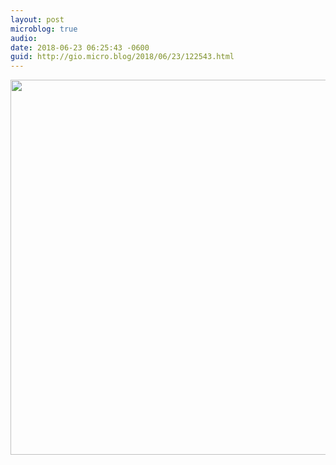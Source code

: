 ```yaml
---
layout: post
microblog: true
audio: 
date: 2018-06-23 06:25:43 -0600
guid: http://gio.micro.blog/2018/06/23/122543.html
---
```



<img src="http://microblog.stevegio.net/uploads/2018/d040ee7c7f.jpg" width="600" height="600" />
